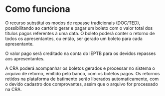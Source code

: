 # Como funciona

O recurso substitui os modos de repasse tradicionais (DOC/TED), possibilitando ao cartório gerar e pagar um boleto com o valor total dos títulos pagos referentes à uma data. O boleto poderá conter o retorno de todos os apresentantes, ou então, ser gerado um boleto para cada apresentante.

O valor pago será creditado na conta do IEPTB para os devidos repasses aos apresentantes.

A CRA poderá acompanhar os boletos gerados e processar no sistema o arquivo de retorno, emitido pelo banco, com os boletos pagos. Os retornos retidos na plataforma de batimento serão liberados automaticamente, com o devido cadastro dos comprovantes, assim que o arquivo for processado na CRA.
